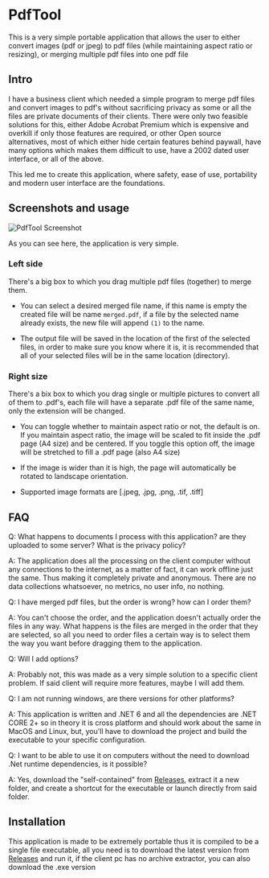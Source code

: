 # PdfTool

This is a very simple portable application that allows the user to either convert images (pdf or jpeg) to pdf files (while maintaining aspect ratio or resizing), or merging multiple pdf files into one pdf file

## Intro

I have a business client which needed a simple program to merge pdf files and convert images to pdf's without sacrificing privacy as some or all the files are private documents of their clients. There were only two feasible solutions for this, either Adobe Acrobat Premium which is expensive and overkill if only those features are required, or other Open source alternatives, most of which either hide certain features behind paywall, have many options which makes them difficult to use, have a 2002 dated user interface, or all of the above.

This led me to create this application, where safety, ease of use, portability and modern user interface are the foundations.

## Screenshots and usage

![PdfTool Screenshot](https://user-images.githubusercontent.com/8972626/189625466-5d0bb940-e631-42f1-82f7-bf62a3a23506.png)

As you can see here, the application is very simple.

### Left side

There's a big box to which you drag multiple pdf files (together) to merge them.

* You can select a desired merged file name, if this name is empty the created file will be name `merged.pdf`, if a file by the selected name already exists, the new file will append `(1)` to the name.

* The output file will be saved in the location of the first of the selected files, in order to make sure you know where it is, it is recommended that all of your selected files will be in the same location (directory).

### Right size

There's a bix box to which you drag single or multiple pictures to convert all of them to .pdf's, each file will have a separate .pdf file of the same name, only the extension will be changed.

* You can toggle whether to maintain aspect ratio or not, the default is on. If you maintain aspect ratio, the image will be scaled to fit inside the .pdf page (A4 size) and be centered. If you toggle this option off, the image will be stretched to fill a .pdf page (also A4 size)

* If the image is wider than it is high, the page will automatically be rotated to landscape orientation.
* Supported image formats are [.jpeg, .jpg, .png, .tif, .tiff]

## FAQ

Q: What happens to documents I process with this application? are they uploaded to some server? What is the privacy policy?

A: The application does all the processing on the client computer without any connections to the internet, as a matter of fact, it can work offline just the same. Thus making it completely private and anonymous. There are no data collections whatsoever, no metrics, no user info, no nothing.

Q: I have merged pdf files, but the order is wrong? how can I order them?

A: You can't choose the order, and the application doesn't actually order the files in any way. What happens is the files are merged in the order that they are selected, so all you need to order files a certain way is to select them the way you want before dragging them to the application.

Q: Will I add options?

A: Probably not, this was made as a very simple solution to a specific client problem. If said client will require more features, maybe I will add them.

Q: I am not running windows, are there versions for other platforms?

A: This application is written and .NET 6 and all the dependencies are .NET CORE 2+ so in theory it is cross platform and should work about the same in MacOS and Linux, but, you'll have to download the project and build the executable to your specific configuration.

Q: I want to be able to use it on computers without the need to download .Net runtime dependencies, is it possible?

A: Yes, download the "self-contained" from [Releases](https://github.com/dusrdev/PdfTool/releases), extract it a new folder, and create a shortcut for the executable or launch directly from said folder.

## Installation

This application is made to be extremely portable thus it is compiled to be a single file executable, all you need is to download the latest version from [Releases](https://github.com/dusrdev/PdfTool/releases) and run it, if the client pc has no archive extractor, you can also download the .exe version
